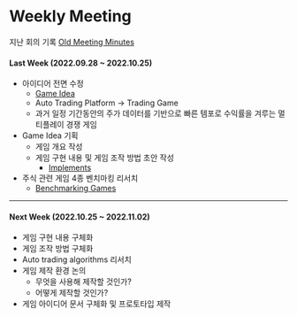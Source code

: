 # Weekly Meeting

지난 회의 기록
[Old Meeting Minutes](Doc/Old_Meeting_Minutes.md)

#### Last Week (2022.09.28 ~ 2022.10.25)

- 아이디어 전면 수정
  + [Game Idea](Doc/Game_Idea.md)
  + Auto Trading Platform &rarr; Trading Game
  + 과거 일정 기간동안의 주가 데이터를 기반으로 빠른 템포로 수익률을 겨루는 멀티플레이 경쟁 게임
- Game Idea 기획
  + 게임 개요 작성
  + 게임 구현 내용 및 게임 조작 방법 초안 작성
    * [Implements](Doc/Implements.md)
- 주식 관련 게임 4종 벤치마킹 리서치
  - [Benchmarking Games](Doc/Benchmarking_Games.md)

---


#### Next Week (2022.10.25 ~ 2022.11.02)

- 게임 구현 내용 구체화
- 게임 조작 방법 구체화
- Auto trading algorithms 리서치
- 게임 제작 환경 논의
  + 무엇을 사용해 제작할 것인가?
  + 어떻게 제작할 것인가?
- 게임 아이디어 문서 구체화 및 프로토타입 제작
